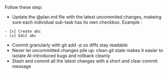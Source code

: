 Follow these step:
- Update the @plan.md file with the latest uncommited changes, makeing sure each individual sub-task has its own checkbox. Example :
```
- [x] Create abc
- [x] Edit abc
````
- Commit granularly with git add -p so diffs stay readable
- Never let uncommitted changes pile up: clean git state makes it easier to isolate AI-introduced bugs and rollback cleanly
- Stash and commit all the latest changes with a short and clear commit message